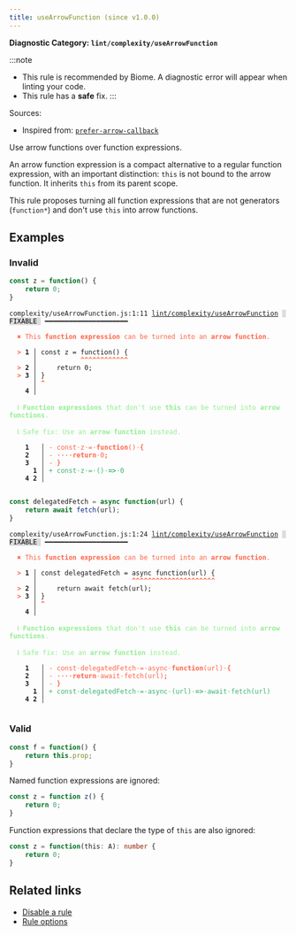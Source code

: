 ```yaml
---
title: useArrowFunction (since v1.0.0)
---
```


**Diagnostic Category: `lint/complexity/useArrowFunction`**

:::note
- This rule is recommended by Biome. A diagnostic error will appear when linting your code.
- This rule has a **safe** fix.
:::

Sources: 
- Inspired from: <a href="https://eslint.org/docs/latest/rules/prefer-arrow-callback" target="_blank"><code>prefer-arrow-callback</code></a>

Use arrow functions over function expressions.

An arrow function expression is a compact alternative to a regular function expression,
with an important distinction:
`this` is not bound to the arrow function. It inherits `this` from its parent scope.

This rule proposes turning all function expressions that are not generators (`function*`) and don't use `this` into arrow functions.

## Examples

### Invalid

```jsx
const z = function() {
    return 0;
}
```

<pre class="language-text"><code class="language-text">complexity/useArrowFunction.js:1:11 <a href="https://biomejs.dev/linter/rules/use-arrow-function">lint/complexity/useArrowFunction</a> <span style="color: #000; background-color: #ddd;"> FIXABLE </span> ━━━━━━━━━━━━━━━━━━━━━

<strong><span style="color: Tomato;">  </span></strong><strong><span style="color: Tomato;">✖</span></strong> <span style="color: Tomato;">This </span><span style="color: Tomato;"><strong>function expression</strong></span><span style="color: Tomato;"> can be turned into an </span><span style="color: Tomato;"><strong>arrow function</strong></span><span style="color: Tomato;">.</span>
  
<strong><span style="color: Tomato;">  </span></strong><strong><span style="color: Tomato;">&gt;</span></strong> <strong>1 │ </strong>const z = function() {
   <strong>   │ </strong>          <strong><span style="color: Tomato;">^</span></strong><strong><span style="color: Tomato;">^</span></strong><strong><span style="color: Tomato;">^</span></strong><strong><span style="color: Tomato;">^</span></strong><strong><span style="color: Tomato;">^</span></strong><strong><span style="color: Tomato;">^</span></strong><strong><span style="color: Tomato;">^</span></strong><strong><span style="color: Tomato;">^</span></strong><strong><span style="color: Tomato;">^</span></strong><strong><span style="color: Tomato;">^</span></strong><strong><span style="color: Tomato;">^</span></strong><strong><span style="color: Tomato;">^</span></strong>
<strong><span style="color: Tomato;">  </span></strong><strong><span style="color: Tomato;">&gt;</span></strong> <strong>2 │ </strong>    return 0;
<strong><span style="color: Tomato;">  </span></strong><strong><span style="color: Tomato;">&gt;</span></strong> <strong>3 │ </strong>}
   <strong>   │ </strong><strong><span style="color: Tomato;">^</span></strong>
    <strong>4 │ </strong>
  
<strong><span style="color: lightgreen;">  </span></strong><strong><span style="color: lightgreen;">ℹ</span></strong> <span style="color: lightgreen;"><strong>Function expressions</strong></span><span style="color: lightgreen;"> that don't use </span><span style="color: lightgreen;"><strong>this</strong></span><span style="color: lightgreen;"> can be turned into </span><span style="color: lightgreen;"><strong>arrow functions</strong></span><span style="color: lightgreen;">.</span>
  
<strong><span style="color: lightgreen;">  </span></strong><strong><span style="color: lightgreen;">ℹ</span></strong> <span style="color: lightgreen;">Safe fix</span><span style="color: lightgreen;">: </span><span style="color: lightgreen;">Use an </span><span style="color: lightgreen;"><strong>arrow function</strong></span><span style="color: lightgreen;"> instead.</span>
  
    <strong>1</strong>  <strong> │ </strong><span style="color: Tomato;">-</span> <span style="color: Tomato;">c</span><span style="color: Tomato;">o</span><span style="color: Tomato;">n</span><span style="color: Tomato;">s</span><span style="color: Tomato;">t</span><span style="color: Tomato;"><span style="opacity: 0.8;">·</span></span><span style="color: Tomato;">z</span><span style="color: Tomato;"><span style="opacity: 0.8;">·</span></span><span style="color: Tomato;">=</span><span style="color: Tomato;"><span style="opacity: 0.8;">·</span></span><span style="color: Tomato;"><strong>f</strong></span><span style="color: Tomato;"><strong>u</strong></span><span style="color: Tomato;"><strong>n</strong></span><span style="color: Tomato;"><strong>c</strong></span><span style="color: Tomato;"><strong>t</strong></span><span style="color: Tomato;"><strong>i</strong></span><span style="color: Tomato;"><strong>o</strong></span><span style="color: Tomato;"><strong>n</strong></span><span style="color: Tomato;">(</span><span style="color: Tomato;">)</span><span style="color: Tomato;"><span style="opacity: 0.8;">·</span></span><span style="color: Tomato;"><strong>{</strong></span>
    <strong>2</strong>  <strong> │ </strong><span style="color: Tomato;">-</span> <span style="color: Tomato;"><span style="opacity: 0.8;"><strong>·</strong></span></span><span style="color: Tomato;"><span style="opacity: 0.8;"><strong>·</strong></span></span><span style="color: Tomato;"><span style="opacity: 0.8;"><strong>·</strong></span></span><span style="color: Tomato;"><span style="opacity: 0.8;"><strong>·</strong></span></span><span style="color: Tomato;"><strong>r</strong></span><span style="color: Tomato;"><strong>e</strong></span><span style="color: Tomato;"><strong>t</strong></span><span style="color: Tomato;"><strong>u</strong></span><span style="color: Tomato;"><strong>r</strong></span><span style="color: Tomato;"><strong>n</strong></span><span style="color: Tomato;"><span style="opacity: 0.8;">·</span></span><span style="color: Tomato;">0</span><span style="color: Tomato;"><strong>;</strong></span>
    <strong>3</strong>  <strong> │ </strong><span style="color: Tomato;">-</span> <span style="color: Tomato;"><strong>}</strong></span>
      <strong>1</strong><strong> │ </strong><span style="color: MediumSeaGreen;">+</span> <span style="color: MediumSeaGreen;">c</span><span style="color: MediumSeaGreen;">o</span><span style="color: MediumSeaGreen;">n</span><span style="color: MediumSeaGreen;">s</span><span style="color: MediumSeaGreen;">t</span><span style="color: MediumSeaGreen;"><span style="opacity: 0.8;">·</span></span><span style="color: MediumSeaGreen;">z</span><span style="color: MediumSeaGreen;"><span style="opacity: 0.8;">·</span></span><span style="color: MediumSeaGreen;">=</span><span style="color: MediumSeaGreen;"><span style="opacity: 0.8;">·</span></span><span style="color: MediumSeaGreen;">(</span><span style="color: MediumSeaGreen;">)</span><span style="color: MediumSeaGreen;"><span style="opacity: 0.8;">·</span></span><span style="color: MediumSeaGreen;"><strong>=</strong></span><span style="color: MediumSeaGreen;"><strong>&gt;</strong></span><span style="color: MediumSeaGreen;"><span style="opacity: 0.8;">·</span></span><span style="color: MediumSeaGreen;">0</span>
    <strong>4</strong> <strong>2</strong><strong> │ </strong>  
  
</code></pre>

```jsx
const delegatedFetch = async function(url) {
    return await fetch(url);
}
```

<pre class="language-text"><code class="language-text">complexity/useArrowFunction.js:1:24 <a href="https://biomejs.dev/linter/rules/use-arrow-function">lint/complexity/useArrowFunction</a> <span style="color: #000; background-color: #ddd;"> FIXABLE </span> ━━━━━━━━━━━━━━━━━━━━━

<strong><span style="color: Tomato;">  </span></strong><strong><span style="color: Tomato;">✖</span></strong> <span style="color: Tomato;">This </span><span style="color: Tomato;"><strong>function expression</strong></span><span style="color: Tomato;"> can be turned into an </span><span style="color: Tomato;"><strong>arrow function</strong></span><span style="color: Tomato;">.</span>
  
<strong><span style="color: Tomato;">  </span></strong><strong><span style="color: Tomato;">&gt;</span></strong> <strong>1 │ </strong>const delegatedFetch = async function(url) {
   <strong>   │ </strong>                       <strong><span style="color: Tomato;">^</span></strong><strong><span style="color: Tomato;">^</span></strong><strong><span style="color: Tomato;">^</span></strong><strong><span style="color: Tomato;">^</span></strong><strong><span style="color: Tomato;">^</span></strong><strong><span style="color: Tomato;">^</span></strong><strong><span style="color: Tomato;">^</span></strong><strong><span style="color: Tomato;">^</span></strong><strong><span style="color: Tomato;">^</span></strong><strong><span style="color: Tomato;">^</span></strong><strong><span style="color: Tomato;">^</span></strong><strong><span style="color: Tomato;">^</span></strong><strong><span style="color: Tomato;">^</span></strong><strong><span style="color: Tomato;">^</span></strong><strong><span style="color: Tomato;">^</span></strong><strong><span style="color: Tomato;">^</span></strong><strong><span style="color: Tomato;">^</span></strong><strong><span style="color: Tomato;">^</span></strong><strong><span style="color: Tomato;">^</span></strong><strong><span style="color: Tomato;">^</span></strong><strong><span style="color: Tomato;">^</span></strong>
<strong><span style="color: Tomato;">  </span></strong><strong><span style="color: Tomato;">&gt;</span></strong> <strong>2 │ </strong>    return await fetch(url);
<strong><span style="color: Tomato;">  </span></strong><strong><span style="color: Tomato;">&gt;</span></strong> <strong>3 │ </strong>}
   <strong>   │ </strong><strong><span style="color: Tomato;">^</span></strong>
    <strong>4 │ </strong>
  
<strong><span style="color: lightgreen;">  </span></strong><strong><span style="color: lightgreen;">ℹ</span></strong> <span style="color: lightgreen;"><strong>Function expressions</strong></span><span style="color: lightgreen;"> that don't use </span><span style="color: lightgreen;"><strong>this</strong></span><span style="color: lightgreen;"> can be turned into </span><span style="color: lightgreen;"><strong>arrow functions</strong></span><span style="color: lightgreen;">.</span>
  
<strong><span style="color: lightgreen;">  </span></strong><strong><span style="color: lightgreen;">ℹ</span></strong> <span style="color: lightgreen;">Safe fix</span><span style="color: lightgreen;">: </span><span style="color: lightgreen;">Use an </span><span style="color: lightgreen;"><strong>arrow function</strong></span><span style="color: lightgreen;"> instead.</span>
  
    <strong>1</strong>  <strong> │ </strong><span style="color: Tomato;">-</span> <span style="color: Tomato;">c</span><span style="color: Tomato;">o</span><span style="color: Tomato;">n</span><span style="color: Tomato;">s</span><span style="color: Tomato;">t</span><span style="color: Tomato;"><span style="opacity: 0.8;">·</span></span><span style="color: Tomato;">d</span><span style="color: Tomato;">e</span><span style="color: Tomato;">l</span><span style="color: Tomato;">e</span><span style="color: Tomato;">g</span><span style="color: Tomato;">a</span><span style="color: Tomato;">t</span><span style="color: Tomato;">e</span><span style="color: Tomato;">d</span><span style="color: Tomato;">F</span><span style="color: Tomato;">e</span><span style="color: Tomato;">t</span><span style="color: Tomato;">c</span><span style="color: Tomato;">h</span><span style="color: Tomato;"><span style="opacity: 0.8;">·</span></span><span style="color: Tomato;">=</span><span style="color: Tomato;"><span style="opacity: 0.8;">·</span></span><span style="color: Tomato;">a</span><span style="color: Tomato;">s</span><span style="color: Tomato;">y</span><span style="color: Tomato;">n</span><span style="color: Tomato;">c</span><span style="color: Tomato;"><span style="opacity: 0.8;">·</span></span><span style="color: Tomato;"><strong>f</strong></span><span style="color: Tomato;"><strong>u</strong></span><span style="color: Tomato;"><strong>n</strong></span><span style="color: Tomato;"><strong>c</strong></span><span style="color: Tomato;"><strong>t</strong></span><span style="color: Tomato;"><strong>i</strong></span><span style="color: Tomato;"><strong>o</strong></span><span style="color: Tomato;"><strong>n</strong></span><span style="color: Tomato;">(</span><span style="color: Tomato;">u</span><span style="color: Tomato;">r</span><span style="color: Tomato;">l</span><span style="color: Tomato;">)</span><span style="color: Tomato;"><span style="opacity: 0.8;">·</span></span><span style="color: Tomato;"><strong>{</strong></span>
    <strong>2</strong>  <strong> │ </strong><span style="color: Tomato;">-</span> <span style="color: Tomato;"><span style="opacity: 0.8;"><strong>·</strong></span></span><span style="color: Tomato;"><span style="opacity: 0.8;"><strong>·</strong></span></span><span style="color: Tomato;"><span style="opacity: 0.8;"><strong>·</strong></span></span><span style="color: Tomato;"><span style="opacity: 0.8;"><strong>·</strong></span></span><span style="color: Tomato;"><strong>r</strong></span><span style="color: Tomato;"><strong>e</strong></span><span style="color: Tomato;"><strong>t</strong></span><span style="color: Tomato;"><strong>u</strong></span><span style="color: Tomato;"><strong>r</strong></span><span style="color: Tomato;"><strong>n</strong></span><span style="color: Tomato;"><span style="opacity: 0.8;">·</span></span><span style="color: Tomato;">a</span><span style="color: Tomato;">w</span><span style="color: Tomato;">a</span><span style="color: Tomato;">i</span><span style="color: Tomato;">t</span><span style="color: Tomato;"><span style="opacity: 0.8;">·</span></span><span style="color: Tomato;">f</span><span style="color: Tomato;">e</span><span style="color: Tomato;">t</span><span style="color: Tomato;">c</span><span style="color: Tomato;">h</span><span style="color: Tomato;">(</span><span style="color: Tomato;">u</span><span style="color: Tomato;">r</span><span style="color: Tomato;">l</span><span style="color: Tomato;">)</span><span style="color: Tomato;"><strong>;</strong></span>
    <strong>3</strong>  <strong> │ </strong><span style="color: Tomato;">-</span> <span style="color: Tomato;"><strong>}</strong></span>
      <strong>1</strong><strong> │ </strong><span style="color: MediumSeaGreen;">+</span> <span style="color: MediumSeaGreen;">c</span><span style="color: MediumSeaGreen;">o</span><span style="color: MediumSeaGreen;">n</span><span style="color: MediumSeaGreen;">s</span><span style="color: MediumSeaGreen;">t</span><span style="color: MediumSeaGreen;"><span style="opacity: 0.8;">·</span></span><span style="color: MediumSeaGreen;">d</span><span style="color: MediumSeaGreen;">e</span><span style="color: MediumSeaGreen;">l</span><span style="color: MediumSeaGreen;">e</span><span style="color: MediumSeaGreen;">g</span><span style="color: MediumSeaGreen;">a</span><span style="color: MediumSeaGreen;">t</span><span style="color: MediumSeaGreen;">e</span><span style="color: MediumSeaGreen;">d</span><span style="color: MediumSeaGreen;">F</span><span style="color: MediumSeaGreen;">e</span><span style="color: MediumSeaGreen;">t</span><span style="color: MediumSeaGreen;">c</span><span style="color: MediumSeaGreen;">h</span><span style="color: MediumSeaGreen;"><span style="opacity: 0.8;">·</span></span><span style="color: MediumSeaGreen;">=</span><span style="color: MediumSeaGreen;"><span style="opacity: 0.8;">·</span></span><span style="color: MediumSeaGreen;">a</span><span style="color: MediumSeaGreen;">s</span><span style="color: MediumSeaGreen;">y</span><span style="color: MediumSeaGreen;">n</span><span style="color: MediumSeaGreen;">c</span><span style="color: MediumSeaGreen;"><span style="opacity: 0.8;">·</span></span><span style="color: MediumSeaGreen;">(</span><span style="color: MediumSeaGreen;">u</span><span style="color: MediumSeaGreen;">r</span><span style="color: MediumSeaGreen;">l</span><span style="color: MediumSeaGreen;">)</span><span style="color: MediumSeaGreen;"><span style="opacity: 0.8;">·</span></span><span style="color: MediumSeaGreen;"><strong>=</strong></span><span style="color: MediumSeaGreen;"><strong>&gt;</strong></span><span style="color: MediumSeaGreen;"><span style="opacity: 0.8;">·</span></span><span style="color: MediumSeaGreen;">a</span><span style="color: MediumSeaGreen;">w</span><span style="color: MediumSeaGreen;">a</span><span style="color: MediumSeaGreen;">i</span><span style="color: MediumSeaGreen;">t</span><span style="color: MediumSeaGreen;"><span style="opacity: 0.8;">·</span></span><span style="color: MediumSeaGreen;">f</span><span style="color: MediumSeaGreen;">e</span><span style="color: MediumSeaGreen;">t</span><span style="color: MediumSeaGreen;">c</span><span style="color: MediumSeaGreen;">h</span><span style="color: MediumSeaGreen;">(</span><span style="color: MediumSeaGreen;">u</span><span style="color: MediumSeaGreen;">r</span><span style="color: MediumSeaGreen;">l</span><span style="color: MediumSeaGreen;">)</span>
    <strong>4</strong> <strong>2</strong><strong> │ </strong>  
  
</code></pre>

### Valid

```jsx
const f = function() {
    return this.prop;
}
```

Named function expressions are ignored:

```jsx
const z = function z() {
    return 0;
}
```

Function expressions that declare the type of `this` are  also ignored:

```ts
const z = function(this: A): number {
    return 0;
}
```

## Related links

- [Disable a rule](/linter/#disable-a-lint-rule)
- [Rule options](/linter/#rule-options)
